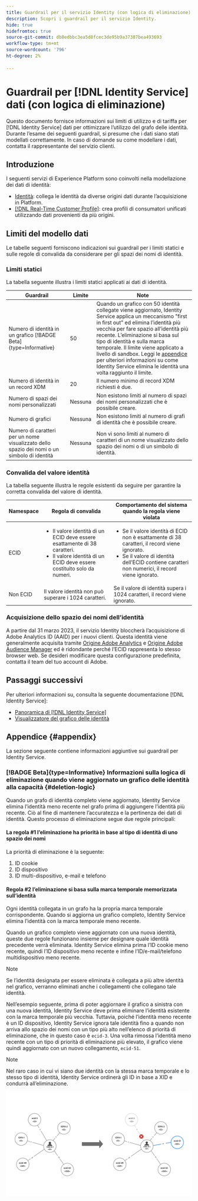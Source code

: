 ```yaml
---
title: Guardrail per il servizio Identity (con logica di eliminazione)
description: Scopri i guardrail per il servizio Identity.
hide: true
hidefromtoc: true
source-git-commit: db8edbbc3ea5d8fcec3de95b9a37387bea493693
workflow-type: tm+mt
source-wordcount: '796'
ht-degree: 2%

---
```


# Guardrail per [!DNL Identity Service] dati (con logica di eliminazione)

Questo documento fornisce informazioni sui limiti di utilizzo e di tariffa per [!DNL Identity Service] dati per ottimizzare l’utilizzo del grafo delle identità. Durante l’esame dei seguenti guardrail, si presume che i dati siano stati modellati correttamente. In caso di domande su come modellare i dati, contatta il rappresentante del servizio clienti.

## Introduzione

I seguenti servizi di Experience Platform sono coinvolti nella modellazione dei dati di identità:

* [Identità](home.md): collega le identità da diverse origini dati durante l’acquisizione in Platform.
* [[!DNL Real-Time Customer Profile]](../profile/home.md): crea profili di consumatori unificati utilizzando dati provenienti da più origini.

## Limiti del modello dati

Le tabelle seguenti forniscono indicazioni sui guardrail per i limiti statici e sulle regole di convalida da considerare per gli spazi dei nomi di identità.

### Limiti statici

La tabella seguente illustra i limiti statici applicati ai dati di identità.

| Guardrail | Limite | Note |
| --- | --- | --- |
| Numero di identità in un grafico [!BADGE Beta]{type=Informative} | 50 | Quando un grafico con 50 identità collegate viene aggiornato, Identity Service applica un meccanismo &quot;first in first out&quot; ed elimina l’identità più vecchia per fare spazio all’identità più recente. L’eliminazione si basa sul tipo di identità e sulla marca temporale. Il limite viene applicato a livello di sandbox. Leggi le [appendice](#appendix) per ulteriori informazioni su come Identity Service elimina le identità una volta raggiunto il limite. |
| Numero di identità in un record XDM | 20 | Il numero minimo di record XDM richiesti è due. |
| Numero di spazi dei nomi personalizzati | Nessuna | Non esistono limiti al numero di spazi dei nomi personalizzati che è possibile creare. |
| Numero di grafici | Nessuna | Non esistono limiti al numero di grafi di identità che è possibile creare. |
| Numero di caratteri per un nome visualizzato dello spazio dei nomi o un simbolo di identità | Nessuna | Non vi sono limiti al numero di caratteri di un nome visualizzato dello spazio dei nomi o di un simbolo di identità. |

### Convalida del valore identità

La tabella seguente illustra le regole esistenti da seguire per garantire la corretta convalida del valore di identità.

| Namespace | Regola di convalida | Comportamento del sistema quando la regola viene violata |
| --- | --- | --- |
| ECID | <ul><li>Il valore identità di un ECID deve essere esattamente di 38 caratteri.</li><li>Il valore identità di un ECID deve essere costituito solo da numeri.</li></ul> | <ul><li>Se il valore identità di ECID non è esattamente di 38 caratteri, il record viene ignorato.</li><li>Se il valore di identità dell’ECID contiene caratteri non numerici, il record viene ignorato.</li></ul> |
| Non ECID | Il valore identità non può superare i 1024 caratteri. | Se il valore di identità supera i 1024 caratteri, il record viene ignorato. |

### Acquisizione dello spazio dei nomi dell’identità

A partire dal 31 marzo 2023, il servizio Identity bloccherà l’acquisizione di Adobe Analytics ID (AAID) per i nuovi clienti. Questa identità viene generalmente acquisita tramite [Origine Adobe Analytics](../sources/connectors/adobe-applications/analytics.md) e [Origine Adobe Audience Manager](../sources//connectors/adobe-applications/audience-manager.md) ed è ridondante perché l’ECID rappresenta lo stesso browser web. Se desideri modificare questa configurazione predefinita, contatta il team del tuo account di Adobe.

## Passaggi successivi

Per ulteriori informazioni su, consulta la seguente documentazione [!DNL Identity Service]:

* [Panoramica di [!DNL Identity Service]](home.md)
* [Visualizzatore del grafico delle identità](ui/identity-graph-viewer.md)

## Appendice {#appendix}

La sezione seguente contiene informazioni aggiuntive sui guardrail per Identity Service.

### [!BADGE Beta]{type=Informative} Informazioni sulla logica di eliminazione quando viene aggiornato un grafico delle identità alla capacità {#deletion-logic}

Quando un grafo di identità completo viene aggiornato, Identity Service elimina l’identità meno recente nel grafo prima di aggiungere l’identità più recente. Ciò al fine di mantenere l’accuratezza e la pertinenza dei dati di identità. Questo processo di eliminazione segue due regole principali:

#### La regola #1 l’eliminazione ha priorità in base al tipo di identità di uno spazio dei nomi

La priorità di eliminazione è la seguente:

1. ID cookie
2. ID dispositivo
3. ID multi-dispositivo, e-mail e telefono

#### Regola #2 l’eliminazione si basa sulla marca temporale memorizzata sull’identità

Ogni identità collegata in un grafo ha la propria marca temporale corrispondente. Quando si aggiorna un grafico completo, Identity Service elimina l’identità con la marca temporale meno recente.

Quando un grafico completo viene aggiornato con una nuova identità, queste due regole funzionano insieme per designare quale identità precedente verrà eliminata. Identity Service elimina prima l’ID cookie meno recente, quindi l’ID dispositivo meno recente e infine l’ID/e-mail/telefono multidispositivo meno recente.

>[!NOTE]
>
>Se l’identità designata per essere eliminata è collegata a più altre identità nel grafico, verranno eliminati anche i collegamenti che collegano tale identità.

Nell’esempio seguente, prima di poter aggiornare il grafico a sinistra con una nuova identità, Identity Service deve prima eliminare l’identità esistente con la marca temporale più vecchia. Tuttavia, poiché l’identità meno recente è un ID dispositivo, Identity Service ignora tale identità fino a quando non arriva allo spazio dei nomi con un tipo più alto nell’elenco di priorità di eliminazione, che in questo caso è `ecid-3`. Una volta rimossa l’identità meno recente con un tipo di priorità di eliminazione più elevato, il grafico viene quindi aggiornato con un nuovo collegamento, `ecid-51`.

>[!NOTE]
>
>Nel raro caso in cui vi siano due identità con la stessa marca temporale e lo stesso tipo di identità, Identity Service ordinerà gli ID in base a XID e condurrà all’eliminazione.

![Un esempio dell’identità più vecchia che viene eliminata per contenere l’identità più recente](./images/graph-limits-v3.png)